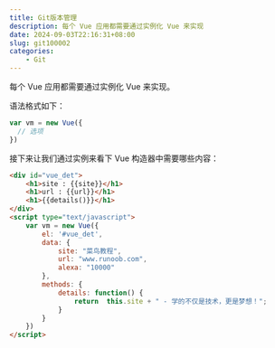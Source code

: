 ```yaml
---
title: Git版本管理
description: 每个 Vue 应用都需要通过实例化 Vue 来实现
date: 2024-09-03T22:16:31+08:00
slug: git100002
categories:
    - Git
---
```


每个 Vue 应用都需要通过实例化 Vue 来实现。

语法格式如下：

```js
var vm = new Vue({
  // 选项
})
```

接下来让我们通过实例来看下 Vue 构造器中需要哪些内容：

```html
<div id="vue_det">
    <h1>site : {{site}}</h1>
    <h1>url : {{url}}</h1>
    <h1>{{details()}}</h1>
</div>
<script type="text/javascript">
    var vm = new Vue({
        el: '#vue_det',
        data: {
            site: "菜鸟教程",
            url: "www.runoob.com",
            alexa: "10000"
        },
        methods: {
            details: function() {
                return  this.site + " - 学的不仅是技术，更是梦想！";
            }
        }
    })
</script>
```
